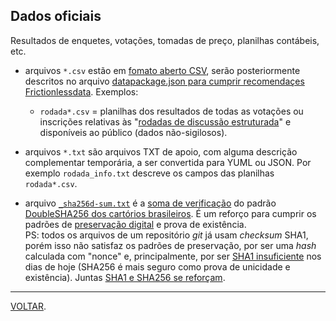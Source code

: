## Dados oficiais

Resultados de enquetes, votações, tomadas de preço, planilhas contábeis, etc.

* arquivos `*.csv` estão em [fomato aberto CSV](https://frictionlessdata.io/specs/csv-dialect/), serão posteriormente descritos no arquivo [datapackage.json para cumprir recomendaçes Frictionlessdata](https://frictionlessdata.io/specs/data-package/). Exemplos:

   - `rodada*.csv` = planilhas dos resultados de todas as votações ou inscrições relativas às "[rodadas de discussão estruturada](https://wiki.openstreetmap.org/wiki/WikiProject_Brazil/Associa%C3%A7%C3%A3o/Rodadas)" e disponíveis ao público (dados não-sigilosos).

* arquivos `*.txt` são arquivos TXT de apoio, com alguma descrição complementar temporária, a ser convertida para YUML ou JSON. Por exemplo `rodada_info.txt` descreve os campos das planilhas `rodada*.csv`.

* arquivo [`_sha256d-sum.txt`](_sha256d-sum.txt) é a [soma de verificação](https://en.wikipedia.org/wiki/Checksum) do padrão [DoubleSHA256 dos cartórios brasileiros](http://www.uniproof.com.br#valide-hash). É um reforço para cumprir os padrões de [preservação digital](https://en.wikipedia.org/wiki/Digital_preservation) e prova de existência. <br/>PS: todos os arquivos de um repositório *git* já usam *checksum* SHA1, porém isso não satisfaz os padrões de preservação, por ser uma *hash* calculada com "nonce" e, principalmente, por ser [SHA1 insuficiente](http://alf.nu/SHA1) nos dias de hoje (SHA256 é mais seguro como prova de unicidade e existência). Juntas [SHA1 e SHA256 se reforçam](https://crypto.stackexchange.com/a/44281/42893).

-----

[VOLTAR](../README.md).
